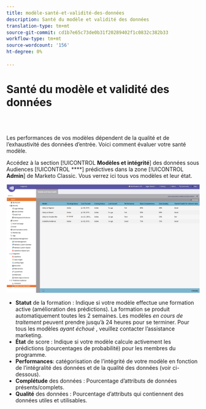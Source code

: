 ```yaml
---
title: modèle-santé-et-validité-des-données
description: Santé du modèle et validité des données
translation-type: tm+mt
source-git-commit: cd1b7e65c73de0b31f20289402f1c0832c382b33
workflow-type: tm+mt
source-wordcount: '156'
ht-degree: 0%

---
```



# Santé du modèle et validité des données

<br> 

Les performances de vos modèles dépendent de la qualité et de l’exhaustivité des données d’entrée. Voici comment évaluer votre santé modèle.

Accédez à la section [!UICONTROL **Modèles et intégrité**] des données sous Audiences [!UICONTROL ****] prédictives dans la zone [!UICONTROL **Admin**] de Marketo Classic. Vous verrez ici tous vos modèles et leur état.

![Image un](/help/sky/assets/predictive-audiences/model-health-and-data-validity/model-health-and-data-validity-1.png)

* **Statut** de la formation : Indique si votre modèle effectue une formation active (amélioration des prédictions). La formation se produit automatiquement toutes les 2 semaines. Les modèles _en cours de traitement_ peuvent prendre jusqu’à 24 heures pour se terminer. Pour tous les modèles _ayant échoué_ , veuillez contacter l’assistance [](https://nation.marketo.com/t5/Support/ct-p/Support)marketing.
* **État** de score : Indique si votre modèle calcule activement les prédictions (pourcentages de probabilité) pour les membres du programme.
* **Performances**: catégorisation de l’intégrité de votre modèle en fonction de l’intégralité des données et de la qualité des données (voir ci-dessous).
* **Complétude** des données : Pourcentage d’attributs de données présents/complets.
* **Qualité** des données : Pourcentage d’attributs qui contiennent des données utiles et utilisables.
